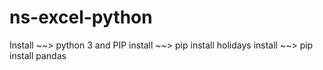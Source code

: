 # ns-excel-python
Install ~~> python 3 and PIP
install ~~> pip install holidays
install ~~> pip install pandas
